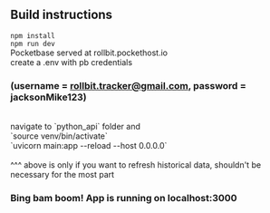 ## Build instructions
`npm install`
<br>
`npm run dev`
<br>
Pocketbase served at rollbit.pockethost.io
<br>
create a .env with pb credentials
<br>
### (username = rollbit.tracker@gmail.com, password = jacksonMike123)
<br>
navigate to `python_api` folder and <br>
`source venv/bin/activate`
<br>
`uvicorn main:app --reload --host 0.0.0.0`
<br>
<br>
^^^ above is only if you want to refresh historical data, shouldn't be necessary for the most part

### Bing bam boom! App is running on localhost:3000

